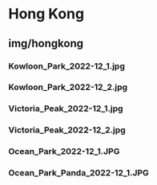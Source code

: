 # Hong Kong

## img/hongkong

### Kowloon_Park_2022-12_1.jpg

### Kowloon_Park_2022-12_2.jpg

### Victoria_Peak_2022-12_1.jpg

### Victoria_Peak_2022-12_2.jpg

### Ocean_Park_2022-12_1.JPG

### Ocean_Park_Panda_2022-12_1.JPG
